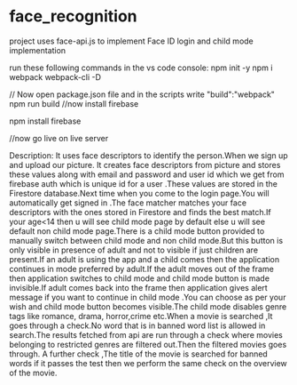 # face_recognition
project uses face-api.js to implement Face ID login and child mode implementation

run these following commands in the vs code console:
npm init -y
npm i webpack webpack-cli -D

// Now open package.json file and in the scripts write "build":"webpack"
npm run build
//now install firebase

npm install firebase

//now go live on live server


Description:
It uses face descriptors to identify the person.When we sign up and upload our picture. It creates face descriptors from picture and stores these values along with email and password and user id which we get from firebase auth which is unique id for a user .These values are stored in the Firestore database.Next time when you come to the login page.You will automatically get signed in .The face  matcher matches your face descriptors with the ones stored in Firestore and finds the best match.If your age<14 then u will see child mode page by default else u will see default non child mode page.There is a child mode button provided to manually switch between child mode and non child mode.But this button is only visible in presence of adult and not to visible if just children are present.If an adult is using the app and a child comes then the application continues in mode preferred by adult.If the adult moves out of the frame then application switches to child mode and child mode button is made invisible.If adult comes back into the frame then application gives alert message if you want to continue in child mode .You can choose as per your wish and child mode button becomes visible.The child mode disables genre tags like romance, drama, horror,crime etc.When a movie is searched ,It goes through a check.No word that is in banned word list is allowed in search.The results fetched from api are run through a check where movies belonging to restricted genres are filtered out.Then the filtered movies goes through. A further check ,The title of the movie is searched for banned words if it passes the test then we perform the same check on the overview of the movie.
